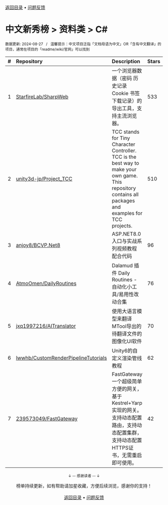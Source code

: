 <a href="https://gitee.com/GrowingGit/GitHub-Chinese-Top-Charts#github中文排行榜">返回目录</a> • <a href="/content/docs/feedback.md">问题反馈</a>

# 中文新秀榜 > 资料类 > C#
<sub>数据更新: 2024-08-27&nbsp;&nbsp;&nbsp;/&nbsp;&nbsp;&nbsp;温馨提示：中文项目泛指「文档母语为中文」OR「含有中文翻译」的项目，通常在项目的「readme/wiki/官网」可以找到</sub>

|#|Repository|Description|Stars|Updated|Created|
|:-|:-|:-|:-|:-|:-|
|1|[StarfireLab/SharpWeb](https://github.com/StarfireLab/SharpWeb)|一个浏览器数据（密码 历史记录 Cookie 书签 下载记录）的导出工具，支持主流浏览器。|533|2024-07-15|2023-10-09|
|2|[unity3d-jp/Project_TCC](https://github.com/unity3d-jp/Project_TCC)|TCC stands for Tiny Character Controller. TCC is the best way to make your own game. This repository contains all packages and examples for TCC projects.|510|2024-04-30|2024-02-08|
|3|[anjoy8/BCVP.Net8](https://github.com/anjoy8/BCVP.Net8)|ASP.NET8.0入口与实战系列视频教程 配合代码|96|2024-04-15|2023-12-10|
|4|[AtmoOmen/DailyRoutines](https://github.com/AtmoOmen/DailyRoutines)|Dalamud 插件 Daily Routines - 自动化小工具/易用性改动合集|76|2024-07-09|2024-01-14|
|5|[jxq1997216/AITranslator](https://github.com/jxq1997216/AITranslator)|使用大语言模型来翻译MTool导出的待翻译文件的图像化UI软件|70|2024-08-25|2024-05-18|
|6|[lwwhb/CustomRenderPipelineTutorials](https://github.com/lwwhb/CustomRenderPipelineTutorials)|Unity6的自定义渲染管线教程|62|2024-08-26|2023-12-29|
|7|[239573049/FastGateway](https://github.com/239573049/FastGateway)|FastGateway 一个超级简单方便的网关，基于Kestrel+Yarp实现的网关。 支持动态配置路由，支持动态配置集群，支持动态配置HTTPS证书，无需重启即可使用。|42|2024-04-03|2024-01-21|

<div align="center">
    <p><sub>↓ -- 感谢读者 -- ↓</sub></p>
    榜单持续更新，如有帮助请加星收藏，方便后续浏览，感谢你的支持！
</div>

<br/>

<div align="center"><a href="https://gitee.com/GrowingGit/GitHub-Chinese-Top-Charts#github中文排行榜">返回目录</a> • <a href="/content/docs/feedback.md">问题反馈</a></div>
